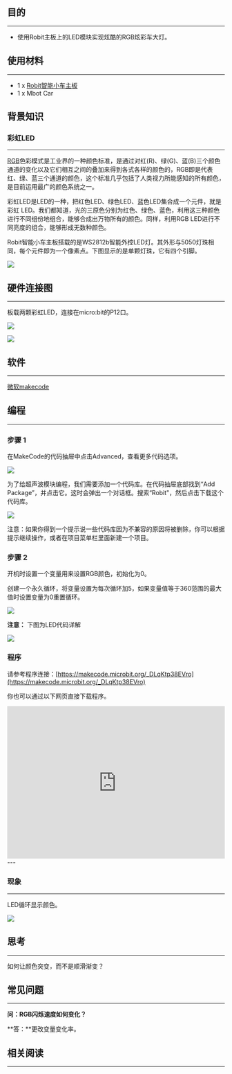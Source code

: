 
## 目的
---
- 使用Robit主板上的LED模块实现炫酷的RGB炫彩车大灯。

## 使用材料
---

- 1 x [Robit智能小车主板](https://www.elecfreaks.com/estore/elecfreaks-robit-diy-mini-smart-cars-robot-development-platform-chassis-for-micro-bit-compatible-with-mbot.html)
- 1 x Mbot Car

## 背景知识
### 彩虹LED
---
[RGB](https://baike.baidu.com/item/RGB/342517?fr=aladdin)色彩模式是工业界的一种颜色标准，是通过对红(R)、绿(G)、蓝(B)三个颜色通道的变化以及它们相互之间的叠加来得到各式各样的颜色的，RGB即是代表红、绿、蓝三个通道的颜色，这个标准几乎包括了人类视力所能感知的所有颜色，是目前运用最广的颜色系统之一。

彩虹LED是LED的一种，把红色LED、绿色LED、蓝色LED集合成一个元件，就是彩虹 LED。我们都知道，光的三原色分别为红色、绿色、蓝色，利用这三种颜色进行不同组份地组合，能够合成出万物所有的颜色。同样，利用RGB LED进行不同亮度的组合，能够形成无数种颜色。

Robit智能小车主板搭载的是WS2812b智能外控LED灯。其外形与5050灯珠相同，每个元件即为一个像素点。下图显示的是单颗灯珠，它有四个引脚。 

![](https://i.imgur.com/um2QZl8.png)



## 硬件连接图
---

板载两颗彩虹LED，连接在micro:bit的P12口。

![](https://i.imgur.com/yOJCtFk.png)

![](https://i.imgur.com/VB66oQ7.jpg)

## 软件
---
[微软makecode](https://makecode.microbit.org/#)

## 编程
---
### 步骤 1
在MakeCode的代码抽屉中点击Advanced，查看更多代码选项。

![](https://i.imgur.com/LjMR5IU.png)

为了给超声波模块编程，我们需要添加一个代码库。在代码抽屉底部找到“Add Package”，并点击它。这时会弹出一个对话框。搜索“Robit"，然后点击下载这个代码库。

![](https://i.imgur.com/ISZ6w26.png)

注意：如果你得到一个提示说一些代码库因为不兼容的原因将被删除，你可以根据提示继续操作，或者在项目菜单栏里面新建一个项目。

### 步骤 2

开机时设置一个变量用来设置RGB颜色，初始化为0。

创建一个永久循环，将变量设置为每次循环加5，如果变量值等于360范围的最大值时设置变量为0重置循环。

![](https://i.imgur.com/UG17sXN.png)

**注意：** 下图为LED代码详解

![](https://i.imgur.com/mPEbbU7.png)


### 程序
请参考程序连接：[https://makecode.microbit.org/_DLqKtp38EVro](https://makecode.microbit.org/_DLqKtp38EVro)

你也可以通过以下网页直接下载程序。

<div style="position:relative;height:0;padding-bottom:70%;overflow:hidden;"><iframe style="position:absolute;top:0;left:0;width:100%;height:100%;" src="https://makecode.microbit.org/#pub:_DLqKtp38EVro" frameborder="0" sandbox="allow-popups allow-forms allow-scripts allow-same-origin"></iframe></div>  
---

### 现象
---
LED循环显示颜色。

![](https://i.imgur.com/9KOWt1T.gif)

## 思考
---

如何让颜色突变，而不是顺滑渐变？

## 常见问题
---

**问：RGB闪烁速度如何变化？**

**答：**更改变量变化率。



## 相关阅读  
---

